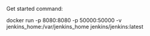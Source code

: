 Get started command:

docker run -p 8080:8080 -p 50000:50000 -v jenkins_home:/var/jenkins_home jenkins/jenkins:latest
